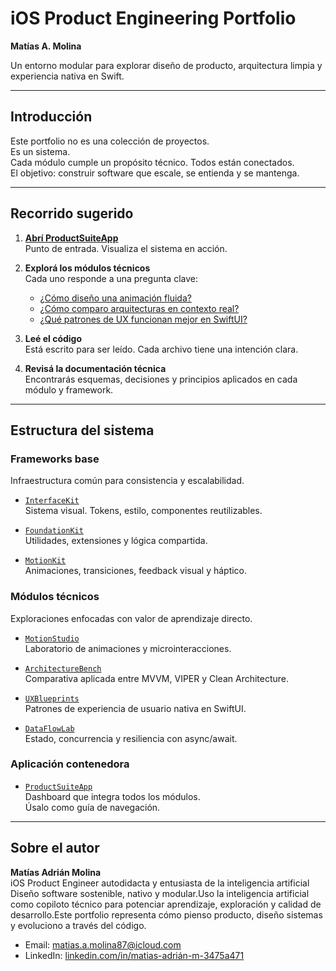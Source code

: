 # iOS Product Engineering Portfolio  
**Matías A. Molina**

Un entorno modular para explorar diseño de producto, arquitectura limpia y experiencia nativa en Swift.

---

## Introducción

Este portfolio no es una colección de proyectos.  
Es un sistema.  
Cada módulo cumple un propósito técnico. Todos están conectados.  
El objetivo: construir software que escale, se entienda y se mantenga.

---

## Recorrido sugerido

1. **[Abrí ProductSuiteApp](./ProductSuiteApp)**  
   Punto de entrada. Visualiza el sistema en acción.

2. **Explorá los módulos técnicos**  
   Cada uno responde a una pregunta clave:

   - [¿Cómo diseño una animación fluida?](./MotionStudio)
   - [¿Cómo comparo arquitecturas en contexto real?](./ArchitectureBench)
   - [¿Qué patrones de UX funcionan mejor en SwiftUI?](./UXBlueprints)

3. **Leé el código**  
   Está escrito para ser leído. Cada archivo tiene una intención clara.

4. **Revisá la documentación técnica**  
   Encontrarás esquemas, decisiones y principios aplicados en cada módulo y framework.

---

## Estructura del sistema

### Frameworks base  
Infraestructura común para consistencia y escalabilidad.

- [`InterfaceKit`](./InterfaceKit)  
  Sistema visual. Tokens, estilo, componentes reutilizables.

- [`FoundationKit`](./FoundationKit)  
  Utilidades, extensiones y lógica compartida.

- [`MotionKit`](./MotionKit)  
  Animaciones, transiciones, feedback visual y háptico.

### Módulos técnicos  
Exploraciones enfocadas con valor de aprendizaje directo.

- [`MotionStudio`](./MotionStudio)  
  Laboratorio de animaciones y microinteracciones.

- [`ArchitectureBench`](./ArchitectureBench)  
  Comparativa aplicada entre MVVM, VIPER y Clean Architecture.

- [`UXBlueprints`](./UXBlueprints)  
  Patrones de experiencia de usuario nativa en SwiftUI.

- [`DataFlowLab`](./DataFlowLab)  
  Estado, concurrencia y resiliencia con async/await.

### Aplicación contenedora

- [`ProductSuiteApp`](./ProductSuiteApp)  
  Dashboard que integra todos los módulos.  
  Úsalo como guía de navegación.

---

## Sobre el autor

**Matías Adrián Molina**  
iOS Product Engineer autodidacta y entusiasta de la inteligencia artificial
Diseño software sostenible, nativo y modular.Uso la inteligencia artificial como copiloto técnico para potenciar aprendizaje, exploración y calidad de desarrollo.Este portfolio representa cómo pienso producto, diseño sistemas y evoluciono a través del código.

- Email: [matias.a.molina87@icloud.com](mailto:matias.a.molina87@icloud.com)  
- LinkedIn: [linkedin.com/in/matias-adrián-m-3475a471](https://linkedin.com/in/matias-adrián-m-3475a471)


